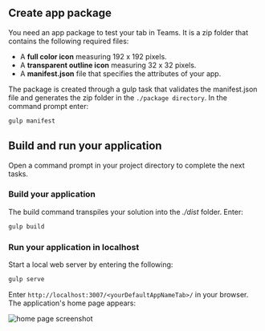 ## Create app package

You need an app package to test your tab in Teams. It is a zip folder that contains the following required files:

- A **full color icon** measuring 192 x 192 pixels.
- A **transparent outline icon** measuring 32 x 32 pixels.
- A **manifest.json** file that specifies the attributes of your app.

The package is created through a gulp task that validates the manifest.json file and generates the zip folder in the `./package directory`. In the command prompt enter:

```bash
gulp manifest
```

## Build and run your application

Open a command prompt in your project directory to complete the next tasks.

### Build your application

The build command transpiles your solution into the *./dist* folder. Enter:

```bash
gulp build
```

### Run your application in localhost

Start a local web server by entering the following:

```bash
gulp serve
```

Enter `http://localhost:3007/<yourDefaultAppNameTab>/` in your browser. The application's home page appears:

![home page screenshot](~/assets/images/tab-images/homePage.png)